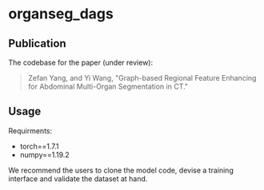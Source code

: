 # organseg_dags

## Publication
The codebase for the paper (under review):
> Zefan Yang, and Yi Wang, "Graph-based Regional Feature Enhancing for Abdominal Multi-Organ Segmentation in CT."

## Usage
Requirments:
- torch==1.7.1
- numpy==1.19.2

We recommend the users to clone the model code, devise a training interface and validate the dataset at hand.
